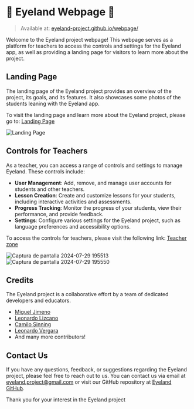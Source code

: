 # 🌳 Eyeland Webpage 🌳

> Available at: [eyeland-project.github.io/webpage/](https://eyeland-project.github.io/webpage/)

Welcome to the Eyeland project webpage! This webpage serves as a platform for teachers to access the controls and settings for the Eyeland app, as well as providing a landing page for visitors to learn more about the project.

## Landing Page

The landing page of the Eyeland project provides an overview of the project, its goals, and its features. It also showcases some photos of the students leaning with the Eyeland app.

To visit the landing page and learn more about the Eyeland project, please go to: [Landing Page](https://eyeland-project.github.io/webpage/)

![Landing Page](https://github.com/user-attachments/assets/30e8dafc-2ab9-44fa-8621-d9a757380050)

## Controls for Teachers

As a teacher, you can access a range of controls and settings to manage Eyeland. These controls include:

- **User Management**: Add, remove, and manage user accounts for students and other teachers.
- **Lesson Creation**: Create and customize lessons for your students, including interactive activities and assessments.
- **Progress Tracking**: Monitor the progress of your students, view their performance, and provide feedback.
- **Settings**: Configure various settings for the Eyeland project, such as language preferences and accessibility options.

To access the controls for teachers, please visit the following link: [Teacher zone](https://eyeland-project.github.io/webpage/#/teacher/)

![Captura de pantalla 2024-07-29 195513](https://github.com/user-attachments/assets/e758e4c0-49c8-4c8a-8b5b-535850411561)
![Captura de pantalla 2024-07-29 195550](https://github.com/user-attachments/assets/df673171-6d0d-4963-9985-62b1a3d20305)

## Credits

The Eyeland project is a collaborative effort by a team of dedicated developers and educators. 

- [Miguel Jimeno](https://github.com/mikejim)
- [Leonardo Lizcano](https://github.com/LeoLizc)
- [Camilo Sinning](https://github.com/CamiloSinningUN)
- [Leonardo Vergara](https://github.com/CamiloSinningUN)
- And many more contributors!

## Contact Us

If you have any questions, feedback, or suggestions regarding the Eyeland project, please feel free to reach out to us. You can contact us via email at eyeland.project@gmail.com or visit our GitHub repository at [Eyeland GitHub](https://github.com/eyeland-project).

Thank you for your interest in the Eyeland project
